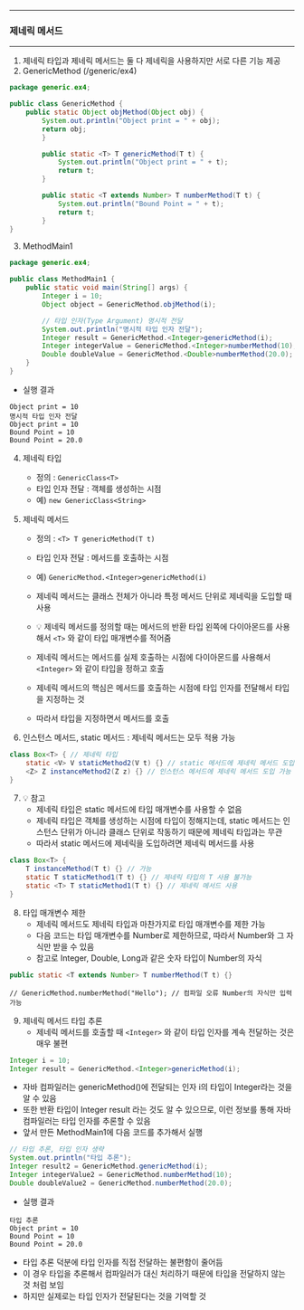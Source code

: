 -----
### 제네릭 메서드
-----
1. 제네릭 타입과 제네릭 메서드는 둘 다 제네릭을 사용하지만 서로 다른 기능 제공
2. GenericMethod (/generic/ex4)
```java
package generic.ex4;

public class GenericMethod {
    public static Object objMethod(Object obj) {
        System.out.println("Object print = " + obj);
        return obj;
        }

        public static <T> T genericMethod(T t) {
            System.out.println("Object print = " + t);
            return t;
        }

        public static <T extends Number> T numberMethod(T t) {
            System.out.println("Bound Point = " + t);
            return t;
        }
}
```

3. MethodMain1
```java
package generic.ex4;

public class MethodMain1 {
    public static void main(String[] args) {
        Integer i = 10;
        Object object = GenericMethod.objMethod(i);

        // 타입 인자(Type Argument) 명시적 전달
        System.out.println("명시적 타입 인자 전달");
        Integer result = GenericMethod.<Integer>genericMethod(i);
        Integer integerValue = GenericMethod.<Integer>numberMethod(10);
        Double doubleValue = GenericMethod.<Double>numberMethod(20.0);
    }
}
```
  - 실행 결과
```
Object print = 10
명시적 타입 인자 전달
Object print = 10
Bound Point = 10
Bound Point = 20.0
```

4. 제네릭 타입
   - 정의 : ```GenericClass<T>```
   - 타입 인자 전달 : 객체를 생성하는 시점
   - 예) ```new GenericClass<String>```

5. 제네릭 메서드
   - 정의 : ```<T> T genericMethod(T t)```
   - 타입 인자 전달 : 메서드를 호출하는 시점
   - 예) ```GenericMethod.<Integer>genericMethod(i)```

   - 제네릭 메서드는 클래스 전체가 아니라 특정 메서드 단위로 제네릭을 도입할 때 사용
   - 💡 제네릭 메서드를 정의할 때는 메서드의 반환 타입 왼쪽에 다이아몬드를 사용해서 ```<T>``` 와 같이 타입 매개변수를 적어줌
   - 제네릭 메서드는 메서드를 실제 호출하는 시점에 다이아몬드를 사용해서 ```<Integer>``` 와 같이 타입을 정하고 호출
   - 제네릭 메서드의 핵심은 메서드를 호출하는 시점에 타입 인자를 전달해서 타입을 지정하는 것
   - 따라서 타입을 지정하면서 메서드를 호출

6. 인스턴스 메서드, static 메서드 : 제네릭 메서드는 모두 적용 가능
```java
class Box<T> { // 제네릭 타입
    static <V> V staticMethod2(V t) {} // static 메서드에 제네릭 메서드 도입
    <Z> Z instanceMethod2(Z z) {} // 인스턴스 메서드에 제네릭 메서드 도입 가능
}
```

7. 💡 참고
   - 제네릭 타입은 static 메서드에 타입 매개변수를 사용할 수 없음
   - 제네릭 타입은 객체를 생성하는 시점에 타입이 정해지는데, static 메서드는 인스턴스 단위가 아니라 클래스 단위로 작동하기 때문에 제네릭 타입과는 무관
   - 따라서 static 메서드에 제네릭을 도입하려면 제네릭 메서드를 사용
```java
class Box<T> {
    T instanceMethod(T t) {} // 가능
    static T staticMethod1(T t) {} // 제네릭 타입의 T 사용 불가능
    static <T> T staticMethod1(T t) {} // 제네릭 메서드 사용
}
```

8. 타입 매개변수 제한
   - 제네릭 메서드도 제네릭 타입과 마찬가지로 타입 매개변수를 제한 가능
   - 다음 코드는 타입 매개변수를 Number로 제한하므로, 따라서 Number와 그 자식만 받을 수 있음
   - 참고로 Integer, Double, Long과 같은 숫자 타입이 Number의 자식
```java
public static <T extends Number> T numberMethod(T t) {}
```
```
// GenericMethod.numberMethod("Hello"); // 컴파일 오류 Number의 자식만 입력 가능
```

9. 제네릭 메서드 타입 추론
    - 제네릭 메서드를 호출할 때 ```<Integer>``` 와 같이 타입 인자를 계속 전달하는 것은 매우 불편
```java
Integer i = 10;
Integer result = GenericMethod.<Integer>genericMethod(i);
```
   - 자바 컴파일러는 genericMethod()에 전달되는 인자 i의 타입이 Integer라는 것을 알 수 있음
   - 또한 반환 타입이 Integer result 라는 것도 알 수 있으므로, 이런 정보를 통해 자바 컴파일러는 타입 인자를 추론할 수 있음
   - 앞서 만든 MethodMain1에 다음 코드를 추가해서 실행
```java
// 타입 추론, 타입 인자 생략
System.out.println("타입 추론");
Integer result2 = GenericMethod.genericMethod(i);
Integer integerValue2 = GenericMethod.numberMethod(10);
Double doubleValue2 = GenericMethod.numberMethod(20.0);
```
   - 실행 결과
```
타입 추론
Object print = 10
Bound Point = 10
Bound Point = 20.0
```
   - 타입 추론 덕분에 타입 인자를 직접 전달하는 불편함이 줄어듬
   - 이 경우 타입을 추론해서 컴파일러가 대신 처리하기 때문에 타입을 전달하지 않는 것 처럼 보임
   - 하지만 실제로는 타입 인자가 전달된다는 것을 기억할 것
